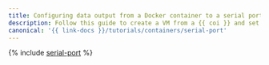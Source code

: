```yaml
---
title: Configuring data output from a Docker container to a serial port in {{ cos-full-name }}
description: Follow this guide to create a VM from a {{ coi }} and set up a redirect of the application output stream to the VM serial port.
canonical: '{{ link-docs }}/tutorials/containers/serial-port'
---
```


{% include [serial-port](../../_tutorials/containers/serial-port.md) %}
